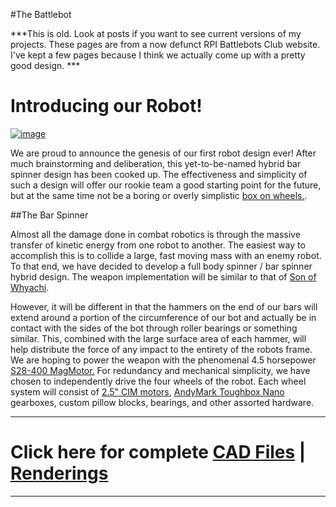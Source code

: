 #The Battlebot

***This is old. Look at posts if you want to see current versions of my projects. These pages are from a now defunct RPI Battlebots Club website. I've kept a few pages because I think we actually come up with a pretty good design. ***

# Introducing our Robot!

[![image]({{wr}}static/img/old/RPI_BATTLEBOTS_LOGO-300x226.jpg "RPI + Battlebot mixed logo")]({{wr}}static/img/old/RPI_BATTLEBOTS_LOGO.jpg)

We are proud to announce the genesis of our first robot design ever! After much brainstorming and deliberation, this yet-to-be-named hybrid bar spinner design has been cooked up. The effectiveness and simplicity of such a design will offer our rookie team a good starting point for the future, but at the same time not be a boring or overly simplistic [box on wheels.](http://i-5autogroup.com/images/pics/pro_91_1.jpg).

##The Bar Spinner

Almost all the damage done in combat robotics is through the massive transfer of kinetic energy from one robot to another. The easiest way to accomplish this is to collide a large, fast moving mass with an enemy robot. To that end, we have decided to develop a full body spinner / bar spinner hybrid design. The weapon implementation will be similar to that of [Son of Whyachi](http://www.teamwhyachi.com/sow.htm).

However, it will be different in that the hammers on the end of our bars will extend around a portion of the circumference of our bot and actually be in contact with the sides of the bot through roller bearings or something similar. This, combined with the large surface area of each hammer, will help distribute the force of any impact to the entirety of the robots frame. We are hoping to power the weapon with the phenomenal 4.5 horsepower [S28-400 MagMotor.](http://www.robotmarketplace.com/products/MAG-S28-400.html) For redundancy and mechanical simplicity, we have chosen to independently drive the four wheels of the robot. Each wheel system will consist of [2.5" CIM motors](http://www.trossenrobotics.com/store/p/5142-FIRST-CIM-Motor.aspx), [AndyMark Toughbox Nano](http://store.andymark.biz/am-0553.html) gearboxes, custom pillow blocks, bearings, and other assorted hardware.

* * * * *

# Click here for complete [CAD Files]({{wr}}?page_id=332) | [Renderings]({{wr}}?page_id=272)

* * * * *

